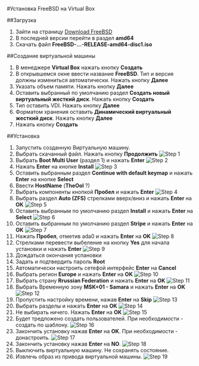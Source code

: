 #Установка FreeBSD на Virtual Box

##Загрузка
  1. Зайти на страницу <a href="https://www.freebsd.org/where.html">Download FreeBSD</a>
  2. В последней версии перейти в раздел **amd64**
  3. Скачать файл **FreeBSD-...-RELEASE-amd64-disc1.iso**
  
##Создание виртуальной машины
  1. В менеджере **Virtual Box** нажать кнопку **Создать**
  2. В открывшемся окне ввести название **FreeBSD**. Тип и версия должны измениться автоматически. Нажать кнопку **Далее**
  3. Указать объем памяти. Нажать кнопку **Далее**
  4. Оставить выбранный по умолчанию раздел **Создать новый виртуальный жесткий диск**. Нажать кнопку **Создать**
  5. Тип оставить VDI. Нажать кнопку **Далее**
  6. Форматом хранения оставить **Динамический виртуальный жесткий диск**. Нажать кнопку **Далее**
  7. Нажать кнопку **Создать**
  
##Установка
  1. Запустить созданную Виртуальную машину.
  2. Выбрать скачанный файл. Нажать кнопку **Продолжить**
  ![Step 1](https://i.ibb.co/YdDp0fX/001.jpg)
  3. Выбрать **Boot Multi User** (раздел 1) и нажать **Enter**
  ![Step 2](https://i.ibb.co/gSsfp36/002.jpg)
  4. Нажать **Enter** на кнопке **Install**
  ![Step 3](https://i.ibb.co/9N5N3Pd/003.jpg)
  5. Оставить выбранным раздел **Continue with default keymap** и нажать **Enter** на кнопке **Select**
  6. Ввести **HostName** (**TheOol** ?)
  7. Выбрать компоненты кнопкой **Пробел** и нажать **Enter**
  ![Step 4](https://i.ibb.co/M6fgxjd/004.jpg) 
  8. Выбрать раздел **Auto (ZFS)** стрелками вверх/вниз и нажать **Enter** на **OK**
  ![Step 5](https://i.ibb.co/VjRjQ3f/005.jpg)
  9. Оставить выбранным по умолчанию раздел **Install** и нажать **Enter** на **Select**
  ![Step 6](https://i.ibb.co/6gy38vT/006.jpg)
  10. Оставить выбранным по умолчанию раздел **Stripe** и нажать **Enter** на **OK**
  ![Step 7](https://i.ibb.co/CKKj8Wr/007.jpg)
  11. Нажать **Пробел**, отметив ada0 и нажать **Enter** на **OK**
  ![Step 8](https://i.ibb.co/vBB3nn0/008.jpg)
  12. Стрелками перевести выбеление на кнопку **Yes** для начала установки и нажать **Enter** 
  ![Step 9](https://i.ibb.co/mCLhvLX/009.jpg)
  13. Дождаться окончания успановки
  14. Задать и подтвердить пароль **Root**
  15. Автоматически настроить сетефой интерфейс **Enter** на **Cancel**
  16. Выбрать регион **Europe** и нажать **Enter** на **OK**
  ![Step 10](https://i.ibb.co/RCqY6dz/010.jpg)
  17. Выбрать страну **Rrussian Federation** и нажать **Enter** на **OK**
  ![Step 11](https://i.ibb.co/bNZZyk4/011.jpg)
  18. Выбрать Временную зону **MSK+01 - Samara** и нажать **Enter** на **OK**
  ![Step 12](https://i.ibb.co/zR4kkFB/012.jpg)
  19. Пропустить настройку времени, нажав **Enter** на **Skip**
  ![Step 13](https://i.ibb.co/pzrydQj/013.jpg)
  20. Выбрать разделы и нажать **Enter** на **OK**
  ![Step 14](https://i.ibb.co/XVmy13j/014.jpg)
  21. Не выбирать ничего. Нажать **Enter** на **OK**
  ![Step 15](https://i.ibb.co/NSMqRWh/015.jpg)
  22. Будет тредложено создать пользователей. При необходимости - создать по шаблону.
  ![Step 16](https://i.ibb.co/MpJbzdw/016.jpg)
  23. Закончить установку нажав **Enter** на **OK**. При необходимости - донастроить.
  ![Step 17](https://i.ibb.co/LzSJ0wm/017.jpg)
  24. Закончить установку нажав **Enter** на **NO**.
  ![Step 18](https://i.ibb.co/k3jJjP6/018.jpg)
  25. Выключить виртуальную машину. Не сохранять состояние.
  26. Извлечь образ из привода виртуальной машины.
  ![Step 19](https://i.ibb.co/84VyXpV/019.jpg)